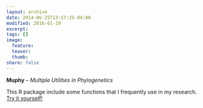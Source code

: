 ```yaml
---
layout: archive
date: 2014-06-25T13:57:25-04:00
modified: 2016-01-19
excerpt:
tags: []
image:
  feature:
  teaser:
  thumb:
share: false
---
```



**Muphy** – *Multiple Utilities in Phylogenetics*

This R package include some functions that I frequently use in my research. [Try it yourself!](https://github.com/cromanpa94/muPHY)
